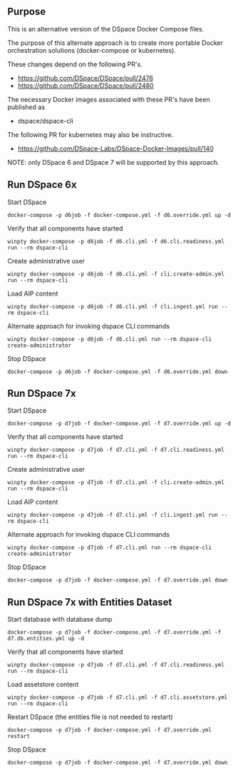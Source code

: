 ## Purpose

This is an alternative version of the DSpace Docker Compose files.  

The purpose of this alternate approach is to create more portable Docker orchestration solutions (docker-compose or kubernetes).

These changes depend on the following PR's.  
- https://github.com/DSpace/DSpace/pull/2476
- https://github.com/DSpace/DSpace/pull/2480

The necessary Docker images associated with these PR's have been published as
- dspace/dspace-cli

The following PR for kubernetes may also be instructive.
- https://github.com/DSpace-Labs/DSpace-Docker-Images/pull/140

NOTE: only DSpace 6 and DSpace 7 will be supported by this approach.

## Run DSpace 6x

Start DSpace
```
docker-compose -p d6job -f docker-compose.yml -f d6.override.yml up -d
```
Verify that all components have started
```
winpty docker-compose -p d6job -f d6.cli.yml -f d6.cli.readiness.yml run --rm dspace-cli
```
Create administrative user
```
winpty docker-compose -p d6job -f d6.cli.yml -f cli.create-admin.yml run --rm dspace-cli
```
Load AIP content
```
winpty docker-compose -p d6job -f d6.cli.yml -f cli.ingest.yml run --rm dspace-cli
```

Alternate approach for invoking dspace CLI commands
```
winpty docker-compose -p d6job -f d6.cli.yml run --rm dspace-cli create-administrator
```

Stop DSpace
```
docker-compose -p d6job -f docker-compose.yml -f d6.override.yml down
```

## Run DSpace 7x
Start DSpace
```
docker-compose -p d7job -f docker-compose.yml -f d7.override.yml up -d
```
Verify that all components have started
```
winpty docker-compose -p d7job -f d7.cli.yml -f d7.cli.readiness.yml run --rm dspace-cli
```
Create administrative user
```
winpty docker-compose -p d7job -f d7.cli.yml -f cli.create-admin.yml run --rm dspace-cli
```
Load AIP content
```
winpty docker-compose -p d7job -f d7.cli.yml -f cli.ingest.yml run --rm dspace-cli
```

Alternate approach for invoking dspace CLI commands
```
winpty docker-compose -p d7job -f d7.cli.yml run --rm dspace-cli create-administrator
```
Stop DSpace
```
docker-compose -p d7job -f docker-compose.yml -f d7.override.yml down
```


## Run DSpace 7x with Entities Dataset

Start database with database dump
```
docker-compose -p d7job -f docker-compose.yml -f d7.override.yml -f d7.db.entities.yml up -d
```
Verify that all components have started
```
winpty docker-compose -p d7job -f d7.cli.yml -f d7.cli.readiness.yml run --rm dspace-cli
```
Load assetstore content
```
winpty docker-compose -p d7job -f d7.cli.yml -f d7.cli.assetstore.yml run --rm dspace-cli
```

Restart DSpace (the entities file is not needed to restart)
```
docker-compose -p d7job -f docker-compose.yml -f d7.override.yml restart
```

Stop DSpace
```
docker-compose -p d7job -f docker-compose.yml -f d7.override.yml down
```
